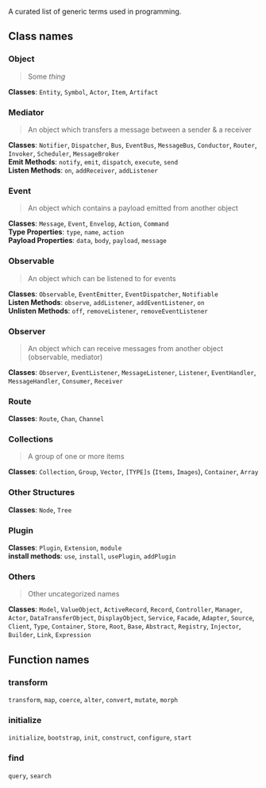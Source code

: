 A curated list of generic terms used in programming. 

## Class names

### Object

> Some *thing*

**Classes**: `Entity`, `Symbol`, `Actor`, `Item`, `Artifact`

### Mediator

> An object which transfers a message between a sender & a receiver

**Classes**: `Notifier`, `Dispatcher`, `Bus`, `EventBus`, `MessageBus`, `Conductor`, `Router`, `Invoker`, `Scheduler`, `MessageBroker`
<br /> **Emit Methods**: `notify`, `emit`, `dispatch`, `execute`, `send`
<br /> **Listen Methods**: `on`, `addReceiver`, `addListener`

### Event

> An object which contains a payload emitted from another object

**Classes**: `Message`, `Event`, `Envelop`, `Action`, `Command`
<br /> **Type Properties**: `type`, `name`, `action`
<br /> **Payload Properties**: `data`, `body`, `payload`, `message`

### Observable

> An object which can be listened to for events

**Classes**: `Observable`, `EventEmitter`, `EventDispatcher`, `Notifiable`
<br /> **Listen Methods**: `observe`, `addListener`, `addEventListener`, `on`
<br /> **Unlisten Methods**: `off`, `removeListener`, `removeEventListener`

### Observer

> An object which can receive messages from another object (observable, mediator)

**Classes**: `Observer`, `EventListener`, `MessageListener`, `Listener`, `EventHandler`, `MessageHandler`, `Consumer`, `Receiver`

### Route

**Classes**: `Route`, `Chan`, `Channel`

### Collections

> A group of one or more items

**Classes**: `Collection`, `Group`, `Vector`, `[TYPE]s` (`Items`, `Images`), `Container`, `Array`

### Other Structures

**Classes**: `Node`, `Tree`

### Plugin

**Classes**: `Plugin`, `Extension`, `module`
<br />**install methods**: `use`, `install`, `usePlugin`, `addPlugin`


### Others

> Other uncategorized names

**Classes**: `Model`, `ValueObject`, `ActiveRecord`, `Record`, `Controller`, `Manager`, `Actor`, `DataTransferObject`, `DisplayObject`, `Service`, `Facade`, `Adapter`, `Source`, `Client`, `Type`, `Container`, `Store`, `Root`, `Base`, `Abstract`, `Registry`, `Injector`, `Builder`, `Link`, `Expression`

## Function names

### transform

`transform`, `map`, `coerce`, `alter`, `convert`, `mutate`, `morph`

### initialize

`initialize`, `bootstrap`, `init`, `construct`, `configure`, `start`

### find

`query`, `search`
